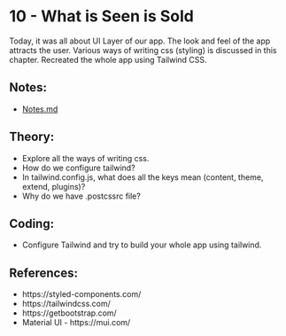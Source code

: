 # 10 - What is Seen is Sold

Today, it was all about UI Layer of our app. The look and feel of the app attracts the user. Various ways of writing css (styling) is discussed in this chapter. Recreated the whole app using Tailwind CSS.

## Notes:

- [Notes.md](https://github.com/deltanode/react-playground/blob/main/10-what-is-seen-is-sold/notes.md)


## Theory:

<ul>
	<li>Explore all the ways of writing css.</li>
	<li>How do we configure tailwind?</li>
	<li>In tailwind.config.js, what does all the keys mean (content, theme, extend, plugins)?</li>
	<li>Why do we have .postcssrc file?</li>
</ul>


## Coding:

<ul>
	<li>Configure Tailwind and try to build your whole app using tailwind.</li>
</ul>


## References:

<ul>
	<li>https://styled-components.com/</li>
	<li>https://tailwindcss.com/</li>
	<li>https://getbootstrap.com/</li>
	<li>Material UI - https://mui.com/ </li>
</ul>

